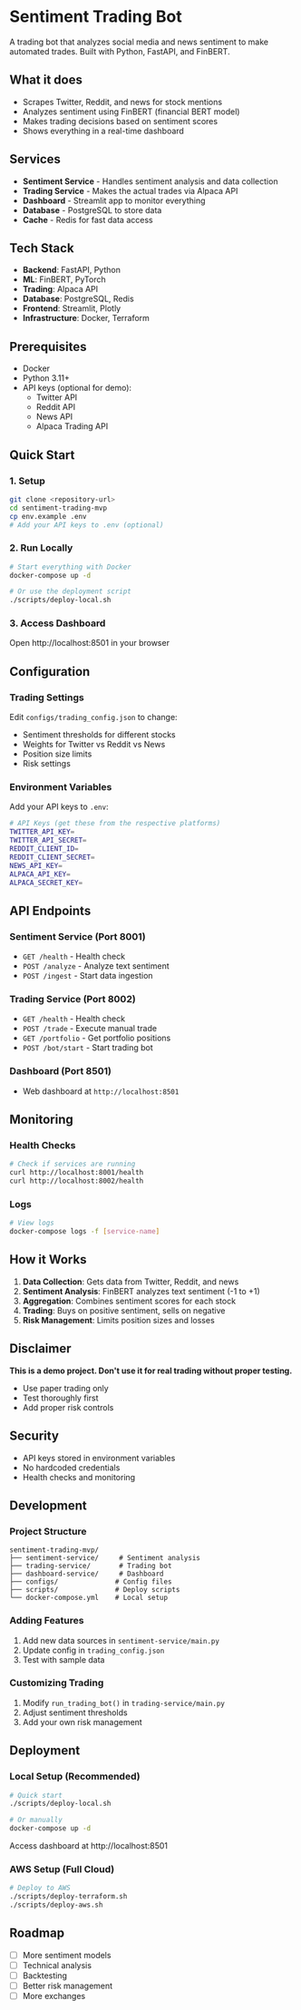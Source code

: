 # Sentiment Trading Bot

A trading bot that analyzes social media and news sentiment to make automated trades. Built with Python, FastAPI, and FinBERT.

## What it does

- Scrapes Twitter, Reddit, and news for stock mentions
- Analyzes sentiment using FinBERT (financial BERT model)
- Makes trading decisions based on sentiment scores
- Shows everything in a real-time dashboard

## Services

- **Sentiment Service** - Handles sentiment analysis and data collection
- **Trading Service** - Makes the actual trades via Alpaca API
- **Dashboard** - Streamlit app to monitor everything
- **Database** - PostgreSQL to store data
- **Cache** - Redis for fast data access

## Tech Stack

- **Backend**: FastAPI, Python
- **ML**: FinBERT, PyTorch
- **Trading**: Alpaca API
- **Database**: PostgreSQL, Redis
- **Frontend**: Streamlit, Plotly
- **Infrastructure**: Docker, Terraform

## Prerequisites

- Docker
- Python 3.11+
- API keys (optional for demo):
  - Twitter API
  - Reddit API
  - News API
  - Alpaca Trading API

## Quick Start

### 1. Setup

```bash
git clone <repository-url>
cd sentiment-trading-mvp
cp env.example .env
# Add your API keys to .env (optional)
```

### 2. Run Locally

```bash
# Start everything with Docker
docker-compose up -d

# Or use the deployment script
./scripts/deploy-local.sh
```

### 3. Access Dashboard

Open http://localhost:8501 in your browser

## Configuration

### Trading Settings

Edit `configs/trading_config.json` to change:
- Sentiment thresholds for different stocks
- Weights for Twitter vs Reddit vs News
- Position size limits
- Risk settings

### Environment Variables

Add your API keys to `.env`:

```bash
# API Keys (get these from the respective platforms)
TWITTER_API_KEY=
TWITTER_API_SECRET=
REDDIT_CLIENT_ID=
REDDIT_CLIENT_SECRET=
NEWS_API_KEY=
ALPACA_API_KEY=
ALPACA_SECRET_KEY=
```

## API Endpoints

### Sentiment Service (Port 8001)
- `GET /health` - Health check
- `POST /analyze` - Analyze text sentiment
- `POST /ingest` - Start data ingestion

### Trading Service (Port 8002)
- `GET /health` - Health check
- `POST /trade` - Execute manual trade
- `GET /portfolio` - Get portfolio positions
- `POST /bot/start` - Start trading bot

### Dashboard (Port 8501)
- Web dashboard at `http://localhost:8501`

## Monitoring

### Health Checks

```bash
# Check if services are running
curl http://localhost:8001/health
curl http://localhost:8002/health
```

### Logs

```bash
# View logs
docker-compose logs -f [service-name]
```

## How it Works

1. **Data Collection**: Gets data from Twitter, Reddit, and news
2. **Sentiment Analysis**: FinBERT analyzes text sentiment (-1 to +1)
3. **Aggregation**: Combines sentiment scores for each stock
4. **Trading**: Buys on positive sentiment, sells on negative
5. **Risk Management**: Limits position sizes and losses

## Disclaimer

**This is a demo project. Don't use it for real trading without proper testing.**

- Use paper trading only
- Test thoroughly first
- Add proper risk controls

## Security

- API keys stored in environment variables
- No hardcoded credentials
- Health checks and monitoring

## Development

### Project Structure

```
sentiment-trading-mvp/
├── sentiment-service/     # Sentiment analysis
├── trading-service/       # Trading bot
├── dashboard-service/     # Dashboard
├── configs/              # Config files
├── scripts/              # Deploy scripts
└── docker-compose.yml    # Local setup
```

### Adding Features

1. Add new data sources in `sentiment-service/main.py`
2. Update config in `trading_config.json`
3. Test with sample data

### Customizing Trading

1. Modify `run_trading_bot()` in `trading-service/main.py`
2. Adjust sentiment thresholds
3. Add your own risk management

## Deployment

### Local Setup (Recommended)

```bash
# Quick start
./scripts/deploy-local.sh

# Or manually
docker-compose up -d
```

Access dashboard at http://localhost:8501

### AWS Setup (Full Cloud)

```bash
# Deploy to AWS
./scripts/deploy-terraform.sh
./scripts/deploy-aws.sh
```

## Roadmap

- [ ] More sentiment models
- [ ] Technical analysis
- [ ] Backtesting
- [ ] Better risk management
- [ ] More exchanges
